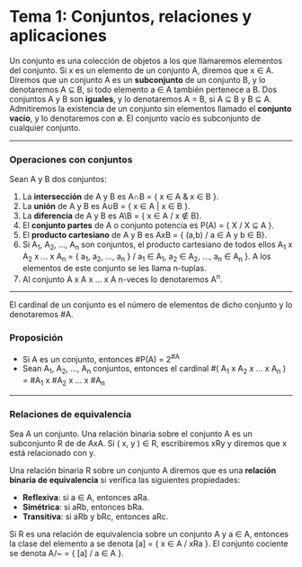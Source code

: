 # Tema 1: Conjuntos, relaciones y aplicaciones

Un conjunto es una colección de objetos a los que llamaremos elementos del conjunto. Si x es un elemento de un conjunto A, diremos que x ∈ A. Diremos que un conjunto A es un **subconjunto** de un conjunto B, y lo denotaremos A ⊆ B, si todo elemento a ∈ A también pertenece a B. Dos conjuntos A y B son **iguales**, y lo denotaremos A = B, si A ⊆ B y B ⊆ A. Admitiremos la existencia de un conjunto sin elementos llamado el **conjunto vacío**, y lo denotaremos con ø. El conjunto vacío es subconjunto de cualquier conjunto.

---

### Operaciones con conjuntos

Sean A y B dos conjuntos:

1. La **intersección** de A y B es A∩B = { x ∈ A & x ∈ B }.
2. La **unión** de A y B es A∪B = { x ∈ A | x ∈ B }.
3. La **diferencia** de A y B es A\B = { x ∈ A / x ∉ B}.
4. El **conjunto partes** de A o conjunto potencia es P(A) = { X / X ⊆ A }.
5. El **producto cartesiano** de A y B es AxB = { (a,b) / a ∈ A y b ∈ B}.
6. Si A<sub>1</sub>, A<sub>2</sub>, ..., A<sub>n</sub> son conjuntos, el producto cartesiano de todos ellos A<sub>1</sub> x A<sub>2</sub> x ... x A<sub>n</sub> = { a<sub>1</sub>, a<sub>2</sub>, ..., a<sub>n</sub> } / a<sub>1</sub> ∈ A<sub>1</sub>, a<sub>2</sub> ∈ A<sub>2</sub>, ..., a<sub>n</sub> ∈ A<sub>n</sub> }. A los elementos de este conjunto se les llama n-tuplas.
7. Al conjunto A x A x ... x A n-veces lo denotaremos A<sup>n</sup>.

---

El cardinal de un conjunto es el número de elementos de dicho conjunto y lo denotaremos #A.

### Proposición

+ Si A es un conjunto, entonces #P(A) = 2<sup>#A</sup>
+ Sean A<sub>1</sub>, A<sub>2</sub>, ..., A<sub>n</sub> conjuntos, entonces el cardinal #( A<sub>1</sub> x A<sub>2</sub> x ... x A<sub>n</sub> ) = #A<sub>1</sub> x #A<sub>2</sub> x ... x #A<sub>n</sub>

---

### Relaciones de equivalencia

Sea A un conjunto. Una relación binaria sobre el conjunto A es un subconjunto R de de AxA. Si ( x, y ) ∈ R, escribiremos xRy y diremos que x está relacionado con y.

Una relación binaria R sobre un conjunto A diremos que es una **relación binaria de equivalencia** si verifica las siguientes propiedades:

+ **Reflexiva**: si a ∈ A, entonces aRa.
+ **Simétrica**: si aRb, entonces bRa.
+ **Transitiva**: si aRb y bRc, entonces aRc.

Si R es una relación de equivalencia sobre un conjunto A y a ∈ A, entonces la clase del elemento a se denota [a] = { x ∈ A / xRa }. El conjunto cociente se denota A/~ = { [a] / a ∈ A }.
